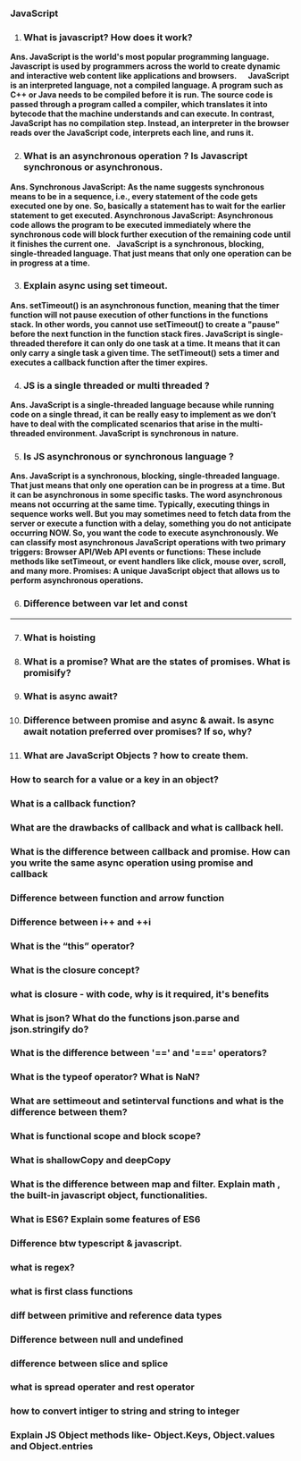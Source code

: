 ### JavaScript

1. ### What is javascript? How does it work?
**Ans. JavaScript is the world's most popular programming language. Javascript is used by programmers across the world to create dynamic and interactive web content like applications and browsers.
     JavaScript is an interpreted language, not a compiled language. A program such as C++ or Java needs to be compiled before it is run. The source code is passed through a program called a compiler, which translates it into bytecode that the machine understands and can execute. In contrast, JavaScript has no compilation step. Instead, an interpreter in the browser reads over the JavaScript code, interprets each line, and runs it.**


2. ### What is an asynchronous operation ? Is Javascript synchronous or asynchronous. 
**Ans. Synchronous JavaScript: As the name suggests synchronous means to be in a sequence, i.e., every statement of the code gets executed one by one. So, basically a statement has to wait for the earlier statement to get executed.
    Asynchronous JavaScript: Asynchronous code allows the program to be executed immediately where the synchronous code will block further execution of the remaining code until it finishes the current one.
     JavaScript is a synchronous, blocking, single-threaded language. That just means that only one operation can be in progress at a time.**


3. ### Explain async using set timeout.

**Ans. setTimeout() is an asynchronous function, meaning that the timer function will not pause execution of other functions in the functions stack. In other words, you cannot use setTimeout() to create a "pause" before the next function in the function stack fires. JavaScript is single-threaded therefore it can only do one task at a time. It means that it can only carry a single task a given time. The setTimeout() sets a timer and executes a callback function after the timer expires.**

4. ### JS is a single threaded or multi threaded ?

**Ans. JavaScript is a single-threaded language because while running code on a single thread, it can be really easy to implement as we don’t have to deal with the complicated scenarios that arise in the multi-threaded environment. JavaScript is synchronous in nature.**

5. ### Is JS asynchronous or synchronous language ?

**Ans. JavaScript is a synchronous, blocking, single-threaded language. That just means that only one operation can be in progress at a time. But it can be asynchronous in some specific tasks. The word asynchronous means not occurring at the same time. Typically, executing things in sequence works well. But you may sometimes need to fetch data from the server or execute a function with a delay, something you do not anticipate occurring NOW. So, you want the code to execute asynchronously. We can classify most asynchronous JavaScript operations with two primary triggers: Browser API/Web API events or functions: These include methods like setTimeout, or event handlers like click, mouse over, scroll, and many more. Promises: A unique JavaScript object that allows us to perform asynchronous operations.**

6. ### Difference between var let and const

****
7. ### What is hoisting 
8. ### What is a promise? What are the states of promises. What is promisify?
9. ### What is async await?
10. ### Difference between promise and async & await. Is async await notation preferred over promises? If so, why?
11. ### What are JavaScript Objects ? how to create them. 
### How to search for a value or a key in an object? 
### What is a callback function? 
### What are the drawbacks of callback and what is callback hell.
###  What is the difference between callback and promise. How can you write the same async operation using promise and callback 
### Difference between function and arrow function
### Difference between i++ and ++i
### What is the “this” operator?
### What is the closure concept?
### what is closure - with code, why is it required, it's benefits 
### What is json? What do the functions json.parse and json.stringify do?
### What is the difference between '==' and '===' operators? 
### What is the typeof operator? What is NaN?
### What are settimeout and setinterval functions and what is the difference between them?
### What is functional scope and block scope? 
### What is shallowCopy and deepCopy
### What is the difference between map and filter. Explain math , the built-in javascript object, functionalities. 
### What is ES6? Explain some features of ES6
### Difference btw typescript & javascript.
### what is regex?
### what is first class functions
### diff between primitive and reference data types
### Difference between null and undefined
### difference between slice and splice 
### what is spread operater and rest operator
### how to convert intiger to string and string to integer
### Explain JS Object methods like- Object.Keys,  Object.values and Object.entries
